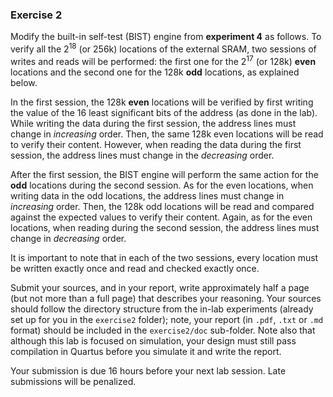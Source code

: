 ### Exercise 2

Modify the built-in self-test (BIST) engine from __experiment 4__ as follows. To verify all the 2<sup>18</sup> (or 256k) locations of the external SRAM, two sessions of writes and reads will be performed: the first one for the 2<sup>17</sup> (or 128k) **even** locations and the second one for the 128k **odd** locations, as explained below.

In the first session, the 128k **even** locations will be verified by first writing the value of the 16 least significant bits of the address (as done in the lab). While writing the data during the first session, the address lines must change in _increasing_ order. Then, the same 128k even locations will be read to verify their content. However, when reading the data during the first session, the address lines must change in the _decreasing_ order.

After the first session, the BIST engine will perform the same action for the **odd** locations during the second session. As for the even locations, when writing data in the odd locations, the address lines must change in _increasing_ order. Then, the 128k odd locations will be read and compared against the expected values to verify their content. Again, as for the even locations, when reading during the second session, the address lines must change in _decreasing_ order.

It is important to note that in each of the two sessions, every location must be written exactly once and read and checked exactly once.

Submit your sources, and in your report, write approximately half a page (but not more than a full page) that describes your reasoning. Your sources should follow the directory structure from the in-lab experiments (already set up for you in the `exercise2` folder); note, your report (in `.pdf`, `.txt` or `.md` format) should be included in the `exercise2/doc` sub-folder. Note also that although this lab is focused on simulation, your design must still pass compilation in Quartus before you simulate it and write the report.

Your submission is due 16 hours before your next lab session. Late submissions will be penalized.

